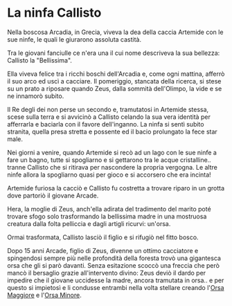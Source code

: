 # La ninfa Callisto

Nella boscosa Arcadia, in Grecia, viveva la dea della caccia Artemide con le sue ninfe, le quali le giurarono assoluta castità.

Tra le giovani fanciulle ce n'era una il cui nome descriveva la sua bellezza: Callisto la "Bellissima".

Ella viveva felice tra i ricchi boschi dell'Arcadia e, come ogni mattina, afferrò il suo arco ed uscì a cacciare.
Il pomeriggio, stancata della ricerca, si stese su un prato a riposare quando Zeus, dalla sommità dell'Olimpo, la vide e se ne innamorò subito.

Il Re degli dei non perse un secondo e, tramutatosi in Artemide stessa, scese sulla terra e si avvicinò a Callisto celando la sua vera identità per afferrarla e baciarla con il favore dell'inganno.
La ninfa si sentì subito stranita, quella presa stretta e possente ed il bacio prolungato la fece star male.

Nei giorni a venire, quando Artemide si recò ad un lago con le sue ninfe a fare un bagno, tutte si spogliarno e si gettarono tra le acque cristalline.. tranne Callisto che si ritirava per nascondere la propria vergogna.
Le altre ninfe allora la spogliarno quasi per gioco e si accorsero che era incinta!
 
Artemide furiosa la cacciò e Callisto fu costretta a trovare riparo in un grotta dove partoriò il giovane Arcade.

Hera, la moglie di Zeus, anch'ella adirata del tradimento del marito poté trovare sfogo solo trasformando la bellissima madre in una mostruosa creatura dalla folta pelliccia e dagli artigli ricurvi: un'orsa.

Ormai trasformata, Callisto lasciò il figlio e si rifugiò nel fitto bosco. 

Dopo 15 anni Arcade, figlio di Zeus, divenne un ottimo cacciatore e spingendosi sempre più nelle profondità della foresta trovò una gigantesca orsa che gli si parò davanti.
Senza esitazione scoccò una freccia che però mancò il bersaglio grazie all'intervento divino: Zeus deviò il dardo per impedire che il giovane uccidesse la madre, ancora tramutata in orsa.. e per questo si impietosì e li condusse entrambi nella volta stellare creando l'[Orsa Maggiore](https://it.wikipedia.org/wiki/Orsa_Maggiore) e l'[Orsa Minore](https://it.wikipedia.org/wiki/Orsa_Minore).
